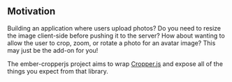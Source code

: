<h2 class='flex items-center mt-8 docs-h2'>
  Motivation
</h2>

Building an application where users upload photos? Do you need to resize the image client-side before pushing it to the server? How about wanting to allow the user to crop, zoom, or rotate a photo for an avatar image? This may just be the add-on for you!

The ember-cropperjs project aims to wrap [Cropper.js](https://github.com/fengyuanchen/cropperjs) and expose all of the things you expect from that library.
